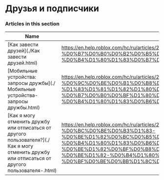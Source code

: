 # Друзья и подписчики  
### Articles in this section
Name|URL
-|-
[Как завести друзей](./Как завести друзей.html) |https://en.help.roblox.com/hc/ru/articles/203313580-%D0%9A%D0%B0%D0%BA-%D0%B7%D0%B0%D0%B2%D0%B5%D1%81%D1%82%D0%B8-%D0%B4%D1%80%D1%83%D0%B7%D0%B5%D0%B9
[Мобильные устройства: запросы дружбы](./Мобильные устройства- запросы дружбы.html) |https://en.help.roblox.com/hc/ru/articles/203313480-%D0%9C%D0%BE%D0%B1%D0%B8%D0%BB%D1%8C%D0%BD%D1%8B%D0%B5-%D1%83%D1%81%D1%82%D1%80%D0%BE%D0%B9%D1%81%D1%82%D0%B2%D0%B0-%D0%B7%D0%B0%D0%BF%D1%80%D0%BE%D1%81%D1%8B-%D0%B4%D1%80%D1%83%D0%B6%D0%B1%D1%8B
[Как я могу отменить дружбу или отписаться от другого пользователя?](./Как я могу отменить дружбу или отписаться от другого пользователя-.html) |https://en.help.roblox.com/hc/ru/articles/203313590-%D0%9A%D0%B0%D0%BA-%D1%8F-%D0%BC%D0%BE%D0%B3%D1%83-%D0%BE%D1%82%D0%BC%D0%B5%D0%BD%D0%B8%D1%82%D1%8C-%D0%B4%D1%80%D1%83%D0%B6%D0%B1%D1%83-%D0%B8%D0%BB%D0%B8-%D0%BE%D1%82%D0%BF%D0%B8%D1%81%D0%B0%D1%82%D1%8C%D1%81%D1%8F-%D0%BE%D1%82-%D0%B4%D1%80%D1%83%D0%B3%D0%BE%D0%B3%D0%BE-%D0%BF%D0%BE%D0%BB%D1%8C%D0%B7%D0%BE%D0%B2%D0%B0%D1%82%D0%B5%D0%BB%D1%8F